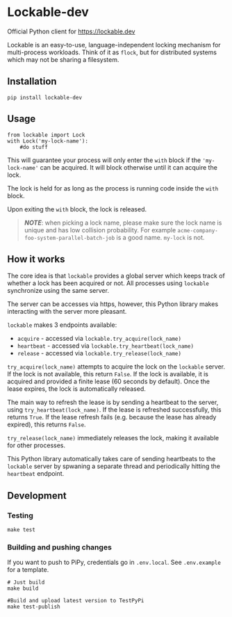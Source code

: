 # Lockable-dev
Official Python client for https://lockable.dev

Lockable is an easy-to-use, language-independent locking mechanism for multi-process workloads. Think of it as `flock`, but for distributed systems which may not be sharing a filesystem.


## Installation
```
pip install lockable-dev
```


## Usage
```
from lockable import Lock
with Lock('my-lock-name'):
    #do stuff
```
This will guarantee your process will only enter the `with` block if the `'my-lock-name'` can be acquired. It will block otherwise until it can acquire the lock.

The lock is held for as long as the process is running code inside the `with` block.

Upon exiting the `with` block, the lock is released.

> **_NOTE_**: when picking a lock name, please make sure the lock name is unique and has low collision probability. For example `acme-company-foo-system-parallel-batch-job` is a good name. `my-lock` is not.


## How it works
The core idea is that `lockable` provides a global server which keeps track of whether a lock has been acquired or not. All processes using `lockable` synchronize using the same server.

The server can be accesses via https, however, this Python library makes interacting with the server more pleasant.

`lockable` makes 3 endpoints available:
* `acquire` - accessed via `lockable.try_acquire(lock_name)`
* `heartbeat` - accessed via `lockable.try_heartbeat(lock_name)`
* `release` - accessed via `lockable.try_release(lock_name)`

`try_acquire(lock_name)` attempts to acquire the lock on the `lockable` server. If the lock is not available, this return `False`. If the lock is available, it is acquired and provided a finite lease (60 seconds by default). Once the lease expires, the lock is automatically released.

The main way to refresh the lease is by sending a heartbeat to the server, using `try_heartbeat(lock_name)`. If the lease is refreshed successfully, this returns `True`. If the lease refresh fails (e.g. because the lease has already expired), this returns `False`.

`try_release(lock_name)` immediately releases the lock, making it available for other processes.

This Python library automatically takes care of sending heartbeats to the `lockable` server by spwaning a separate thread and periodically hitting the `heartbeat` endpoint.


## Development

### Testing
```
make test
```

### Building and pushing changes
If you want to push to PiPy, credentials go in `.env.local`. See `.env.example` for a template.
```
# Just build
make build

#Build and upload latest version to TestPyPi
make test-publish
```
